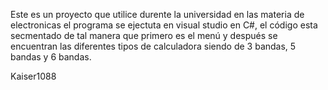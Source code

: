 Este es un proyecto que utilice durente la universidad en las materia de electronicas
el programa se ejectuta en visual studio en C#, el código esta secmentado de tal 
manera que primero es el menú y después se encuentran las diferentes tipos de calculadora
siendo de 3 bandas, 5 bandas y 6 bandas.

Kaiser1088
